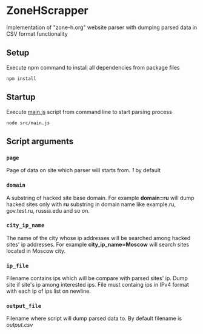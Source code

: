 # ZoneHScrapper

Implementation of "zone-h.org" website parser with dumping parsed data in CSV format functionality


## Setup
Execute npm command to install all dependencies from package files
~~~
npm install
~~~

## Startup
Execute [main.js](src/main.js) script from command line to start parsing process
~~~
node src/main.js
~~~

## Script arguments
### `page`
Page of data on site which parser will starts from. *1* by default

### `domain`
A substring of hacked site base domain.
For example **domain=ru** will dump hacked sites only with **ru** substring in domain name like example.ru, gov.test.ru, russia.edu and so on.

### `city_ip_name`
The name of the city whose ip addresses will be searched among hacked sites' ip addresses.
For example **city_ip_name=Moscow** will search sites located in Moscow city.

### `ip_file`
Filename contains ips which will be compare with parsed sites' ip. Dump site if site's ip among interested ips.
File must containg ips in IPv4 format with each ip of ips list on newline.

### `output_file`
Filename where script will dump parsed data to. By default filename is *output.csv*